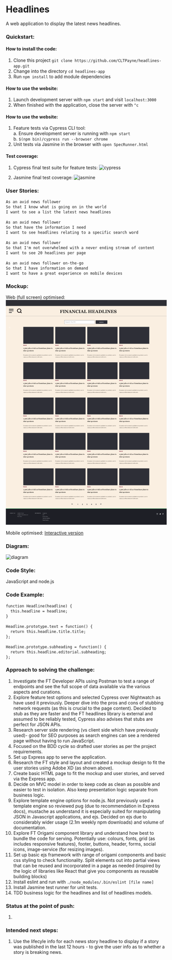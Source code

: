 # Headlines

A web application to display the latest news headlines.

### Quickstart:
#### How to install the code:
1. Clone this project ```git clone https://github.com/CLTPayne/headlines-app.git```
2. Change into the directory ```cd headlines-app```
3. Run ```npm install``` to add module dependencies

#### How to use the website:
1. Launch development server with ```npm start``` and visit ```localhost:3000```
2. When finished with the application, close the server with ```^c```

#### How to use the website:
1. Feature tests via Cypress CLI tool:<br/>
  a. Ensure development server is running with ```npm start```<br/>
  b. ```$(npm bin)/cypress run --browser chrome```<br/>
2. Unit tests via Jasmine in the browser with ```open SpecRunner.html```

#### Test coverage:
1. Cypress final test suite for feature tests:
![cypress]()

2. Jasmine final test coverage:
![jasmine]()

### User Stories:
```
As an avid news follower
So that I know what is going on in the world  
I want to see a list the latest news headlines

As an avid news follower
So that have the information I need
I want to see headlines relating to a specific search word

As an avid news follower
So that I'm not overwhelmed with a never ending stream of content
I want to see 20 headlines per page

As an avid news follower on-the-go
So that I have information on demand
I want to have a great experience on mobile devices
```

### Mockup:
Web (full screen) optimised:
![web](./readme_images/Financial_Headlines_Web_Mock_Up.png)

Mobile optimised:
[Interactive version](https://xd.adobe.com/view/0ca788f3-1297-493d-68fa-76e119915efd-7a96/)

### Diagram:
![diagram]()

### Code Style:
JavaScript and node.js

### Code Example:
```
function Headline(headline) {
  this.headline = headline;
}

Headline.prototype.text = function() {
  return this.headline.title.title;
};

Headline.prototype.subheading = function() {
  return this.headline.editorial.subheading;
};
```

### Approach to solving the challenge:
1. Investigate the FT Developer APIs using Postman to test a range of endpoints and see the full scope of data available via the various aspects and curations.
2. Explore feature test options and selected Cypress over Nightwatch as have used it previously. Deeper dive into the pros and cons of stubbing network requests (as this is crucial to the page content). Decided to stub as they are faster and the FT headlines library is external and assumed to be reliably tested, Cypress also advises that stubs are perfect for JSON APIs.
3. Research server side rendering (vs client side which have previously used)- good for SEO purposes as search engines can see a rendered page without having to run JavaScript.
4. Focused on the BDD cycle so drafted user stories as per the project requirements.
5. Set up Express app to serve the application.
6. Research the FT style and layout and created a mockup design to fit the user stories using Adobe XD (as shown above).
7. Create basic HTML page to fit the mockup and user stories, and served via the Express app.
8. Decide on MVC model in order to keep code as clean as possible and easier to test in isolation. Also keep presentation logic separate from business logic.
9. Explore template engine options for node.js. Not previously used a template engine so reviewed pug (due to recommendation in Express docs), mustache as understand it is especially suited for manipulating JSON in Javascript applications, and ejs. Decided on ejs due to considerably wider usage (2.1m weekly npm downloads) and volume of documentation.
10. Explore FT Origami component library and understand how best to bundle the code for serving. Potentially use: colours, fonts, grid (as includes responsive features), footer, buttons, header, forms, social icons, image-service (for resizing images).
11. Set up basic ejs framework with range of origami components and basic css styling to check functionality. Split elements out into partial views that can be reused and incorporated in a page as needed (inspired by the logic of libraries like React that give you components as reusable building blocks)
12. Install eslint and run with ```./node_modules/.bin/eslint [file name]```
13. Install Jasmine test runner for unit tests.
14. TDD business logic for the headlines and list of headlines models.


### Status at the point of push:
1.

### Intended next steps:
1. Use the lifecyle info for each news story headline to display if a story was published in the last 12 hours - to give the user info as to whether a story is breaking news.
